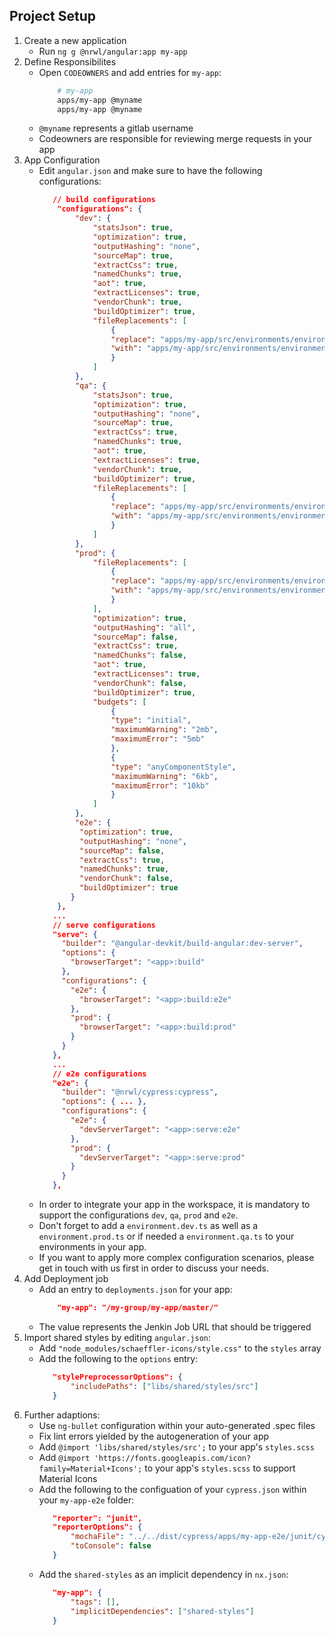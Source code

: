 ## Project Setup

1. Create a new application
   - Run `ng g @nrwl/angular:app my-app`
2. Define Responsibilites
   - Open `CODEOWNERS` and add entries for `my-app`:
     ```bash
         # my-app
         apps/my-app @myname
         apps/my-app @myname
     ```
   - `@myname` represents a gitlab username
   - Codeowners are responsible for reviewing merge requests in your app
3. App Configuration
   - Edit `angular.json` and make sure to have the following configurations:
     ```json
        // build configurations
         "configurations": {
             "dev": {
                 "statsJson": true,
                 "optimization": true,
                 "outputHashing": "none",
                 "sourceMap": true,
                 "extractCss": true,
                 "namedChunks": true,
                 "aot": true,
                 "extractLicenses": true,
                 "vendorChunk": true,
                 "buildOptimizer": true,
                 "fileReplacements": [
                     {
                     "replace": "apps/my-app/src/environments/environment.ts",
                     "with": "apps/my-app/src/environments/environment.dev.ts"
                     }
                 ]
             },
             "qa": {
                 "statsJson": true,
                 "optimization": true,
                 "outputHashing": "none",
                 "sourceMap": true,
                 "extractCss": true,
                 "namedChunks": true,
                 "aot": true,
                 "extractLicenses": true,
                 "vendorChunk": true,
                 "buildOptimizer": true,
                 "fileReplacements": [
                     {
                     "replace": "apps/my-app/src/environments/environment.ts",
                     "with": "apps/my-app/src/environments/environment.dev.ts"
                     }
                 ]
             },
             "prod": {
                 "fileReplacements": [
                     {
                     "replace": "apps/my-app/src/environments/environment.ts",
                     "with": "apps/my-app/src/environments/environment.prod.ts"
                     }
                 ],
                 "optimization": true,
                 "outputHashing": "all",
                 "sourceMap": false,
                 "extractCss": true,
                 "namedChunks": false,
                 "aot": true,
                 "extractLicenses": true,
                 "vendorChunk": false,
                 "buildOptimizer": true,
                 "budgets": [
                     {
                     "type": "initial",
                     "maximumWarning": "2mb",
                     "maximumError": "5mb"
                     },
                     {
                     "type": "anyComponentStyle",
                     "maximumWarning": "6kb",
                     "maximumError": "10kb"
                     }
                 ]
             },
             "e2e": {
              "optimization": true,
              "outputHashing": "none",
              "sourceMap": false,
              "extractCss": true,
              "namedChunks": true,
              "vendorChunk": false,
              "buildOptimizer": true
            }
         },
        ...
        // serve configurations
        "serve": {
          "builder": "@angular-devkit/build-angular:dev-server",
          "options": {
            "browserTarget": "<app>:build"
          },
          "configurations": {
            "e2e": {
              "browserTarget": "<app>:build:e2e"
            },
            "prod": {
              "browserTarget": "<app>:build:prod"
            }
          }
        },
        ...
        // e2e configurations
        "e2e": {
          "builder": "@nrwl/cypress:cypress",
          "options": { ... },
          "configurations": {
            "e2e": {
              "devServerTarget": "<app>:serve:e2e"
            },
            "prod": {
              "devServerTarget": "<app>:serve:prod"
            }
          }
        },
     ```
   - In order to integrate your app in the workspace, it is mandatory to support the configurations `dev`, `qa`, `prod` and `e2e`.
   - Don't forget to add a `environment.dev.ts` as well as a `environment.prod.ts` or if needed a `environment.qa.ts` to your environments in your app.
   - If you want to apply more complex configuration scenarios, please get in touch with us first in order to discuss your needs.
4. Add Deployment job
   - Add an entry to `deployments.json` for your app:
     ```json
         "my-app": "/my-group/my-app/master/"
     ```
   - The value represents the Jenkin Job URL that should be triggered
5. Import shared styles by editing `angular.json`:
   - Add `"node_modules/schaeffler-icons/style.css"` to the `styles` array
   - Add the following to the `options` entry:
     ```json
        "stylePreprocessorOptions": {
            "includePaths": ["libs/shared/styles/src"]
        }
     ```
6. Further adaptions:
   - Use `ng-bullet` configuration within your auto-generated .spec files
   - Fix lint errors yielded by the autogeneration of your app
   - Add `@import 'libs/shared/styles/src';` to your app's `styles.scss`
   - Add `@import 'https://fonts.googleapis.com/icon?family=Material+Icons';` to your app's `styles.scss` to support Material Icons
   - Add the following to the configuation of your `cypress.json` within your `my-app-e2e` folder:
     ```json
        "reporter": "junit",
        "reporterOptions": {
            "mochaFile": "../../dist/cypress/apps/my-app-e2e/junit/cypress-report.xml",
            "toConsole": false
        }
     ```
   - Add the `shared-styles` as an implicit dependency in `nx.json`:
     ```json
        "my-app": {
            "tags": [],
            "implicitDependencies": ["shared-styles"]
        }
     ```
